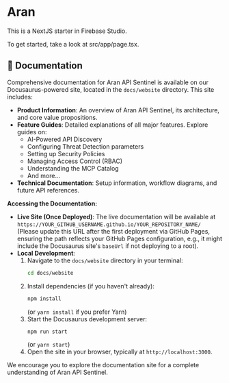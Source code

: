 # Aran

This is a NextJS starter in Firebase Studio.

To get started, take a look at src/app/page.tsx.

## 📄 Documentation

Comprehensive documentation for Aran API Sentinel is available on our Docusaurus-powered site, located in the `docs/website` directory. This site includes:

*   **Product Information**: An overview of Aran API Sentinel, its architecture, and core value propositions.
*   **Feature Guides**: Detailed explanations of all major features. Explore guides on:
    *   AI-Powered API Discovery
    *   Configuring Threat Detection parameters
    *   Setting up Security Policies
    *   Managing Access Control (RBAC)
    *   Understanding the MCP Catalog
    *   And more...
*   **Technical Documentation**: Setup information, workflow diagrams, and future API references.

**Accessing the Documentation:**

*   **Live Site (Once Deployed)**: The live documentation will be available at `https://YOUR_GITHUB_USERNAME.github.io/YOUR_REPOSITORY_NAME/` (Please update this URL after the first deployment via GitHub Pages, ensuring the path reflects your GitHub Pages configuration, e.g., it might include the Docusaurus site's `baseUrl` if not deploying to a root).
*   **Local Development**:
    1.  Navigate to the `docs/website` directory in your terminal:
        ```bash
        cd docs/website
        ```
    2.  Install dependencies (if you haven't already):
        ```bash
        npm install
        ```
        (or `yarn install` if you prefer Yarn)
    3.  Start the Docusaurus development server:
        ```bash
        npm run start
        ```
        (or `yarn start`)
    4.  Open the site in your browser, typically at `http://localhost:3000`.

We encourage you to explore the documentation site for a complete understanding of Aran API Sentinel.
